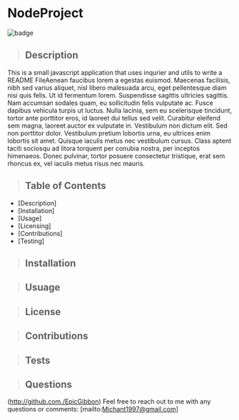 # NodeProject
  ![badge](https://img.shields.io/badge/License--red)

> ## Description
This is a small javascript application that uses inqurier and utils to write a README FileAenean faucibus lorem a egestas euismod. Maecenas facilisis, nibh sed varius aliquet, nisl libero malesuada arcu, eget pellentesque diam nisi quis felis. Ut id fermentum lorem. Suspendisse sagittis ultricies sagittis. Nam accumsan sodales quam, eu sollicitudin felis vulputate ac. Fusce dapibus vehicula turpis ut luctus. Nulla lacinia, sem eu scelerisque tincidunt, tortor ante porttitor eros, id laoreet dui tellus sed velit. Curabitur eleifend sem magna, laoreet auctor ex vulputate in. Vestibulum non dictum elit. Sed non porttitor dolor. Vestibulum pretium lobortis urna, eu ultrices enim lobortis sit amet. Quisque iaculis metus nec vestibulum cursus. Class aptent taciti sociosqu ad litora torquent per conubia nostra, per inceptos himenaeos. Donec pulvinar, tortor posuere consectetur tristique, erat sem rhoncus ex, vel iaculis metus risus nec mauris.

> ## Table of Contents
- [Description]
- [Installation]
- [Usage]
- [Licensing]
- [Contributions]
- [Testing]

> ## Installation


> ## Usuage


> ## License


> ## Contributions


> ## Tests


> ## Questions 
(http://github.com./EpicGibbon)
Feel free to reach out to me with any questions or comments: [mailto:Michant1997@gmail.com]

